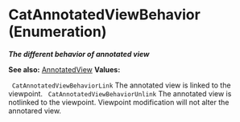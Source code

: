 # CatAnnotatedViewBehavior (Enumeration)

**_The different behavior of annotated view_**

**See also:**      [AnnotatedView](../NavigatorInterfaces/interface_AnnotatedView_36411.md) **Values:**

` CatAnnotatedViewBehaviorLink`      The annotated view is linked to the viewpoint.
` CatAnnotatedViewBehaviorUnlink`      The annotated view is notlinked to the viewpoint. Viewpoint modification will not alter the annotared view.